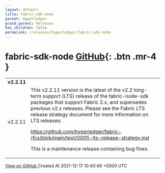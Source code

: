 ```yaml
---
layout: default
title: fabric-sdk-node
parent: Hyperledger
grand_parent: Releases
has_children: false
permalink: /releases/hyperledger/fabric-sdk-node
---
```


# fabric-sdk-node <span class="fs-3 right-align">[GitHub](https://github.com/hyperledger/fabric-sdk-node){: .btn .mr-4 }</span>


<div>
    <table>
        <tr>
            <td colspan="2">
                <b>
                    v2.2.11
                </b>
            </td>
        </tr>
        <tr>
            <td>
                <span class="chip">
                    v2.2.11
                </span>
            </td>
            <td>
                This v2.2.11 version is the latest of the v2.2 long-term support (LTS) release
of the fabric-node-sdk packages that support Fabric 2.x, and supersedes previous
v2.x releases. Please see the Fabric LTS release strategy document for more
information on LTS releases:

https://github.com/hyperledger/fabric-rfcs/blob/main/text/0005-lts-release-strategy.md

This is a maintenance release containing bug fixes.
            </td>
        </tr>
    </table>
    <a href="https://github.com/hyperledger/fabric-sdk-node/releases/tag/v2.2.11" class=".btn">
        View on GitHub
    </a>
    <span class="right-align">
        Created At 2021-12-17 10:40:46 +0000 UTC
    </span>
</div>

